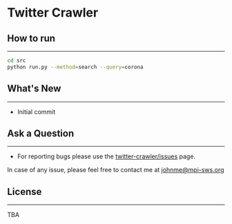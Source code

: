 # Twitter Crawler

## How to run
----------

```bash
cd src
python run.py --method=search --query=corona
```


## What's New
----------

- Initial commit

## Ask a Question
----------

- For reporting bugs please use the [twitter-crawler/issues](https://github.com/johnnatan-messias/twitter_crawler/issues) page.

In case of any issue, please feel free to contact me at johnme@mpi-sws.org

## License
----------

TBA
